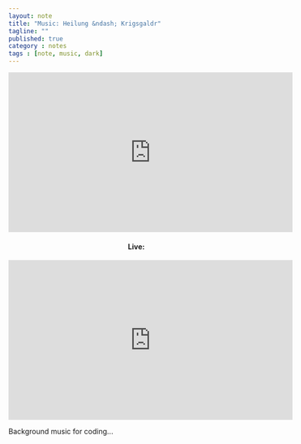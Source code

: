 ```yaml
---
layout: note
title: "Music: Heilung &ndash; Krigsgaldr"
tagline: ""
published: true
category : notes
tags : [note, music, dark]
---
```


<center>
  <iframe width="560" height="315"
    src="https://www.youtube.com/embed/tpv261r01Eg"
    frameborder="0" gesture="media"
    allow="encrypted-media" allowfullscreen></iframe>

<h4>Live:</h4>

  <iframe width="560" height="315"
    src="https://www.youtube.com/embed/h1BsKIP4uYM?start=1626s"
    frameborder="0" gesture="media"
    allow="encrypted-media" allowfullscreen></iframe>
</center>

Background music for coding...
